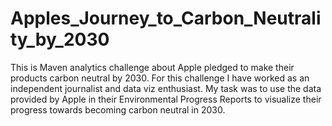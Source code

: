 # Apples_Journey_to_Carbon_Neutrality_by_2030
This is Maven analytics challenge about Apple pledged to make their products carbon neutral by 2030. For this challenge I have worked as an independent journalist and data viz enthusiast. My task was to use the data provided by Apple in their Environmental Progress Reports to visualize their progress towards becoming carbon neutral in 2030.
